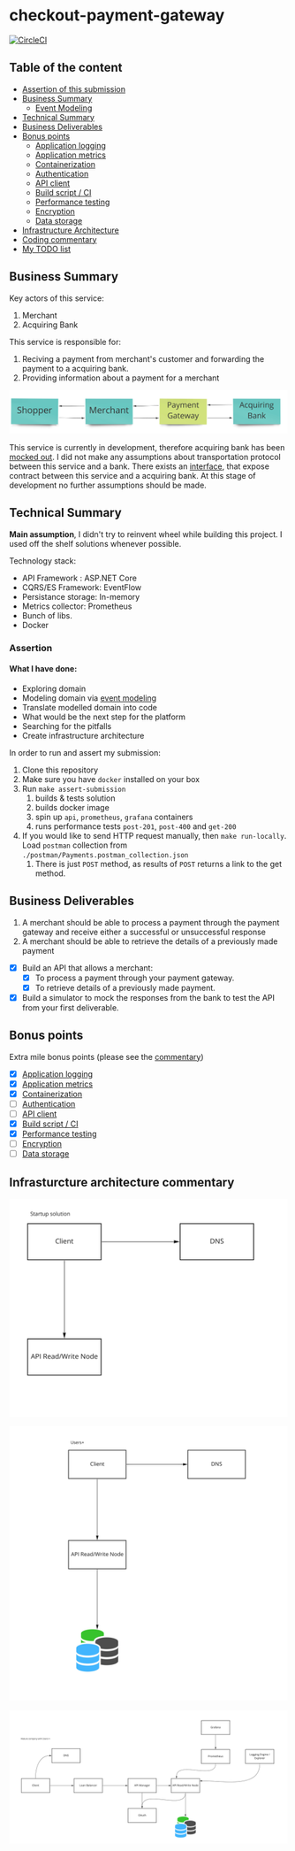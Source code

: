 # checkout-payment-gateway

[![CircleCI](https://circleci.com/gh/pawelsawicz/checkout-payment-gateway.svg?style=svg)](https://circleci.com/gh/pawelsawicz/checkout-payment-gateway)

## Table of the content

- [Assertion of this submission](#assertion)
- [Business Summary](#business-summary)
    - [Event Modeling](/docs/event-modeling.md)
- [Technical Summary](#technical-summary)
- [Business Deliverables](#business-deliverables)
- [Bonus points](#bonus-points)
    - [Application logging](/docs/bonus-points.md#application-logging)
    - [Application metrics](/docs/bonus-points.md#application-metrics)
    - [Containerization](/docs/bonus-points.md#containerization)
    - [Authentication](/docs/bonus-points.md#authentication)
    - [API client](/docs/bonus-points.md#api-client)
    - [Build script / CI](/docs/bonus-points.md#build-script--ci)
    - [Performance testing](/docs/bonus-points.md#performance-testing)
    - [Encryption](/docs/bonus-points.md#encryption)
    - [Data storage](/docs/bonus-points.md#data-storage)
- [Infrastructure Architecture](#infrasturcture-architecture-commentary)
- [Coding commentary](#coding-commentary)
- [My TODO list](/docs/todo-list.md)

## Business Summary 

Key actors of this service:

1. Merchant
2. Acquiring Bank

This service is responsible for:

1. Reciving a payment from merchant's customer and forwarding the payment to a acquiring bank.
2. Providing information about a payment for a merchant

![service-overview](/docs/service-overview.jpg)

This service is currently in development, therefore acquiring bank has been [mocked out](https://github.com/pawelsawicz/checkout-payment-gateway/tree/master/src/API/Services/FakeAcquiringBankImpls). 
I did not make any assumptions about transportation protocol between this service and a bank. 
There exists an [interface](https://github.com/pawelsawicz/checkout-payment-gateway/blob/master/src/API/Services/IAcquiringBankService.cs), that expose contract between this service and a acquiring bank. 
At this stage of development no further assumptions should be made.

## Technical Summary

**Main assumption**, I didn't try to reinvent wheel while building this project. I used off the 
shelf solutions whenever possible.

Technology stack:
 - API Framework : ASP.NET Core
 - CQRS/ES Framework: EventFlow
 - Persistance storage: In-memory
 - Metrics collector: Prometheus
 - Bunch of libs.
 - Docker
 
 ### Assertion
 
 #### What I have done:
 
 - Exploring domain
 - Modeling domain via [event modeling](/docs/event-modeling.md)
 - Translate modelled domain into code
 - What would be the next step for the platform
 - Searching for the pitfalls
 - Create infrastructure architecture
 
 In order to run and assert my submission:
 
 1. Clone this repository
 2. Make sure you have `docker` installed on your box
 3. Run `make assert-submission`
    1. builds & tests solution
    2. builds docker image
    3. spin up `api`, `prometheus`, `grafana` containers
    4. runs performance tests `post-201`, `post-400` and `get-200`
 4. If you would like to send HTTP request manually, then `make run-locally`. 
 Load `postman` collection from `./postman/Payments.postman_collection.json`
    1. There is just `POST` method, as results of `POST` returns a link to the get method.

## Business Deliverables

1. A merchant should be able to process a payment through the payment gateway and receive either a
   successful or unsuccessful response
2. A merchant should be able to retrieve the details of a previously made payment

- [x] Build an API that allows a merchant:
    - [x] To process a payment through your payment gateway.
    - [x] To retrieve details of a previously made payment.

- [x] Build a simulator to mock the responses from the bank to test the API from your first deliverable.

## Bonus points

Extra mile bonus points (please see the [commentary](/docs/bonus-points.md))

- [x] [Application logging](/docs/bonus-points.md#application-logging)
- [x] [Application metrics](/docs/bonus-points.md#application-metrics)
- [x] [Containerization](/docs/bonus-points.md#containerization)
- [ ] [Authentication](/docs/bonus-points.md#authentication)
- [ ] [API client](/docs/bonus-points.md#api-client)
- [x] [Build script / CI](/docs/bonus-points.md#build-script--ci)
- [x] [Performance testing](/docs/bonus-points.md#performance-testing)
- [ ] [Encryption](/docs/bonus-points.md#encryption)
- [ ] [Data storage](/docs/bonus-points.md#data-storage)

## Infrasturcture architecture commentary

![startup-1](/docs/startup-solution.jpg)

![startup-1](/docs/mature-startup-solution.jpg)

![startup-1](/docs/mature-company-solution.jpg)